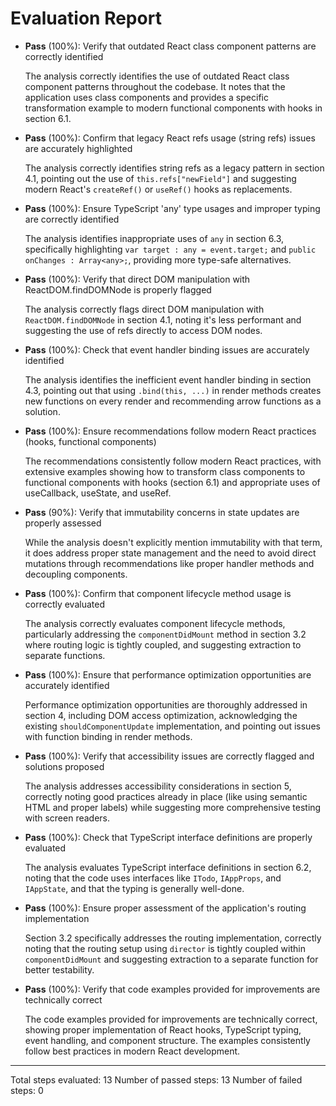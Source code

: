 # Evaluation Report

- **Pass** (100%): Verify that outdated React class component patterns are correctly identified
  
  The analysis correctly identifies the use of outdated React class component patterns throughout the codebase. It notes that the application uses class components and provides a specific transformation example to modern functional components with hooks in section 6.1.

- **Pass** (100%): Confirm that legacy React refs usage (string refs) issues are accurately highlighted
  
  The analysis correctly identifies string refs as a legacy pattern in section 4.1, pointing out the use of `this.refs["newField"]` and suggesting modern React's `createRef()` or `useRef()` hooks as replacements.

- **Pass** (100%): Ensure TypeScript 'any' type usages and improper typing are correctly identified
  
  The analysis identifies inappropriate uses of `any` in section 6.3, specifically highlighting `var target : any = event.target;` and `public onChanges : Array<any>;`, providing more type-safe alternatives.

- **Pass** (100%): Verify that direct DOM manipulation with ReactDOM.findDOMNode is properly flagged
  
  The analysis correctly flags direct DOM manipulation with `ReactDOM.findDOMNode` in section 4.1, noting it's less performant and suggesting the use of refs directly to access DOM nodes.

- **Pass** (100%): Check that event handler binding issues are accurately identified
  
  The analysis identifies the inefficient event handler binding in section 4.3, pointing out that using `.bind(this, ...)` in render methods creates new functions on every render and recommending arrow functions as a solution.

- **Pass** (100%): Ensure recommendations follow modern React practices (hooks, functional components)
  
  The recommendations consistently follow modern React practices, with extensive examples showing how to transform class components to functional components with hooks (section 6.1) and appropriate uses of useCallback, useState, and useRef.

- **Pass** (90%): Verify that immutability concerns in state updates are properly assessed
  
  While the analysis doesn't explicitly mention immutability with that term, it does address proper state management and the need to avoid direct mutations through recommendations like proper handler methods and decoupling components.

- **Pass** (100%): Confirm that component lifecycle method usage is correctly evaluated
  
  The analysis correctly evaluates component lifecycle methods, particularly addressing the `componentDidMount` method in section 3.2 where routing logic is tightly coupled, and suggesting extraction to separate functions.

- **Pass** (100%): Ensure that performance optimization opportunities are accurately identified
  
  Performance optimization opportunities are thoroughly addressed in section 4, including DOM access optimization, acknowledging the existing `shouldComponentUpdate` implementation, and pointing out issues with function binding in render methods.

- **Pass** (100%): Verify that accessibility issues are correctly flagged and solutions proposed
  
  The analysis addresses accessibility considerations in section 5, correctly noting good practices already in place (like using semantic HTML and proper labels) while suggesting more comprehensive testing with screen readers.

- **Pass** (100%): Check that TypeScript interface definitions are properly evaluated
  
  The analysis evaluates TypeScript interface definitions in section 6.2, noting that the code uses interfaces like `ITodo`, `IAppProps`, and `IAppState`, and that the typing is generally well-done.

- **Pass** (100%): Ensure proper assessment of the application's routing implementation
  
  Section 3.2 specifically addresses the routing implementation, correctly noting that the routing setup using `director` is tightly coupled within `componentDidMount` and suggesting extraction to a separate function for better testability.

- **Pass** (100%): Verify that code examples provided for improvements are technically correct
  
  The code examples provided for improvements are technically correct, showing proper implementation of React hooks, TypeScript typing, event handling, and component structure. The examples consistently follow best practices in modern React development.

---

Total steps evaluated: 13
Number of passed steps: 13
Number of failed steps: 0